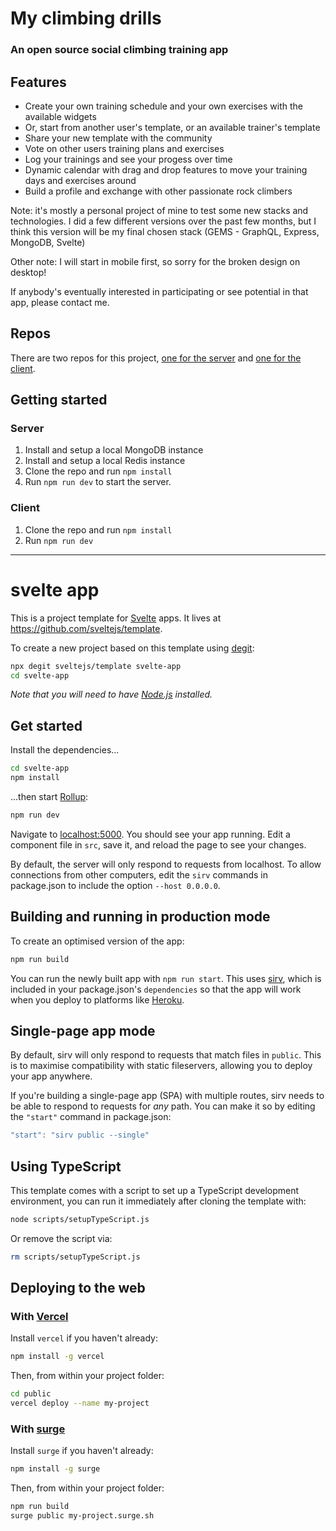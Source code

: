 # My climbing drills

### An open source social climbing training app

## Features

- Create your own training schedule and your own exercises with the available widgets
- Or, start from another user's template, or an available trainer's template
- Share your new template with the community
- Vote on other users training plans and exercises
- Log your trainings and see your progess over time
- Dynamic calendar with drag and drop features to move your training days and exercises around
- Build a profile and exchange with other passionate rock climbers

Note: it's mostly a personal project of mine to test some new stacks and technologies. I did a few different versions over the past few months, but I think this version will be my final chosen stack (GEMS - GraphQL, Express, MongoDB, Svelte)

Other note: I will start in mobile first, so sorry for the broken design on desktop!

If anybody's eventually interested in participating or see potential in that app, please contact me.

## Repos

There are two repos for this project, [one for the server](https://github.com/jeececab/mcd-gems-server) and [one for the client](https://github.com/jeececab/mcd-gems-client).

## Getting started

### Server

1. Install and setup a local MongoDB instance
2. Install and setup a local Redis instance
3. Clone the repo and run `npm install`
4. Run `npm run dev` to start the server.

### Client

1. Clone the repo and run `npm install`
2. Run `npm run dev`



---

# svelte app

This is a project template for [Svelte](https://svelte.dev) apps. It lives at https://github.com/sveltejs/template.

To create a new project based on this template using [degit](https://github.com/Rich-Harris/degit):

```bash
npx degit sveltejs/template svelte-app
cd svelte-app
```

*Note that you will need to have [Node.js](https://nodejs.org) installed.*


## Get started

Install the dependencies...

```bash
cd svelte-app
npm install
```

...then start [Rollup](https://rollupjs.org):

```bash
npm run dev
```

Navigate to [localhost:5000](http://localhost:5000). You should see your app running. Edit a component file in `src`, save it, and reload the page to see your changes.

By default, the server will only respond to requests from localhost. To allow connections from other computers, edit the `sirv` commands in package.json to include the option `--host 0.0.0.0`.


## Building and running in production mode

To create an optimised version of the app:

```bash
npm run build
```

You can run the newly built app with `npm run start`. This uses [sirv](https://github.com/lukeed/sirv), which is included in your package.json's `dependencies` so that the app will work when you deploy to platforms like [Heroku](https://heroku.com).


## Single-page app mode

By default, sirv will only respond to requests that match files in `public`. This is to maximise compatibility with static fileservers, allowing you to deploy your app anywhere.

If you're building a single-page app (SPA) with multiple routes, sirv needs to be able to respond to requests for *any* path. You can make it so by editing the `"start"` command in package.json:

```js
"start": "sirv public --single"
```

## Using TypeScript

This template comes with a script to set up a TypeScript development environment, you can run it immediately after cloning the template with:

```bash
node scripts/setupTypeScript.js
```

Or remove the script via:

```bash
rm scripts/setupTypeScript.js
```

## Deploying to the web

### With [Vercel](https://vercel.com)

Install `vercel` if you haven't already:

```bash
npm install -g vercel
```

Then, from within your project folder:

```bash
cd public
vercel deploy --name my-project
```

### With [surge](https://surge.sh/)

Install `surge` if you haven't already:

```bash
npm install -g surge
```

Then, from within your project folder:

```bash
npm run build
surge public my-project.surge.sh
```
